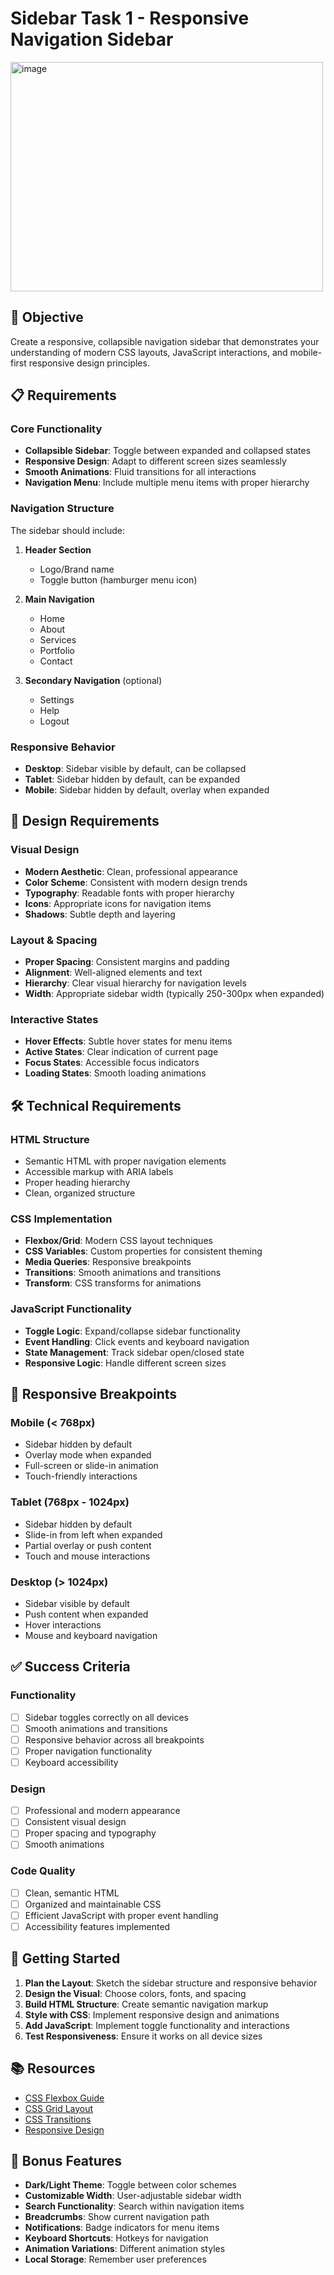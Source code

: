 # Sidebar Task 1 - Responsive Navigation Sidebar
<img width="500" height="367" alt="image" src="https://github.com/user-attachments/assets/d9fa19de-1af9-4eea-9e35-7e925062db8f" />

## 🎯 Objective

Create a responsive, collapsible navigation sidebar that demonstrates your understanding of modern CSS layouts, JavaScript interactions, and mobile-first responsive design principles.

## 📋 Requirements

### Core Functionality
- **Collapsible Sidebar**: Toggle between expanded and collapsed states
- **Responsive Design**: Adapt to different screen sizes seamlessly
- **Smooth Animations**: Fluid transitions for all interactions
- **Navigation Menu**: Include multiple menu items with proper hierarchy

### Navigation Structure
The sidebar should include:

1. **Header Section**
   - Logo/Brand name
   - Toggle button (hamburger menu icon)

2. **Main Navigation**
   - Home
   - About
   - Services
   - Portfolio
   - Contact

3. **Secondary Navigation** (optional)
   - Settings
   - Help
   - Logout

### Responsive Behavior
- **Desktop**: Sidebar visible by default, can be collapsed
- **Tablet**: Sidebar hidden by default, can be expanded
- **Mobile**: Sidebar hidden by default, overlay when expanded

## 🎨 Design Requirements

### Visual Design
- **Modern Aesthetic**: Clean, professional appearance
- **Color Scheme**: Consistent with modern design trends
- **Typography**: Readable fonts with proper hierarchy
- **Icons**: Appropriate icons for navigation items
- **Shadows**: Subtle depth and layering

### Layout & Spacing
- **Proper Spacing**: Consistent margins and padding
- **Alignment**: Well-aligned elements and text
- **Hierarchy**: Clear visual hierarchy for navigation levels
- **Width**: Appropriate sidebar width (typically 250-300px when expanded)

### Interactive States
- **Hover Effects**: Subtle hover states for menu items
- **Active States**: Clear indication of current page
- **Focus States**: Accessible focus indicators
- **Loading States**: Smooth loading animations

## 🛠️ Technical Requirements

### HTML Structure
- Semantic HTML with proper navigation elements
- Accessible markup with ARIA labels
- Proper heading hierarchy
- Clean, organized structure

### CSS Implementation
- **Flexbox/Grid**: Modern CSS layout techniques
- **CSS Variables**: Custom properties for consistent theming
- **Media Queries**: Responsive breakpoints
- **Transitions**: Smooth animations and transitions
- **Transform**: CSS transforms for animations

### JavaScript Functionality
- **Toggle Logic**: Expand/collapse sidebar functionality
- **Event Handling**: Click events and keyboard navigation
- **State Management**: Track sidebar open/closed state
- **Responsive Logic**: Handle different screen sizes

## 📱 Responsive Breakpoints

### Mobile (< 768px)
- Sidebar hidden by default
- Overlay mode when expanded
- Full-screen or slide-in animation
- Touch-friendly interactions

### Tablet (768px - 1024px)
- Sidebar hidden by default
- Slide-in from left when expanded
- Partial overlay or push content
- Touch and mouse interactions

### Desktop (> 1024px)
- Sidebar visible by default
- Push content when expanded
- Hover interactions
- Mouse and keyboard navigation

## ✅ Success Criteria

### Functionality
- [ ] Sidebar toggles correctly on all devices
- [ ] Smooth animations and transitions
- [ ] Responsive behavior across all breakpoints
- [ ] Proper navigation functionality
- [ ] Keyboard accessibility

### Design
- [ ] Professional and modern appearance
- [ ] Consistent visual design
- [ ] Proper spacing and typography
- [ ] Smooth animations

### Code Quality
- [ ] Clean, semantic HTML
- [ ] Organized and maintainable CSS
- [ ] Efficient JavaScript with proper event handling
- [ ] Accessibility features implemented

## 🚀 Getting Started

1. **Plan the Layout**: Sketch the sidebar structure and responsive behavior
2. **Design the Visual**: Choose colors, fonts, and spacing
3. **Build HTML Structure**: Create semantic navigation markup
4. **Style with CSS**: Implement responsive design and animations
5. **Add JavaScript**: Implement toggle functionality and interactions
6. **Test Responsiveness**: Ensure it works on all device sizes

## 📚 Resources

- [CSS Flexbox Guide](https://css-tricks.com/snippets/css/a-guide-to-flexbox/)
- [CSS Grid Layout](https://css-tricks.com/snippets/css/complete-guide-grid/)
- [CSS Transitions](https://developer.mozilla.org/en-US/docs/Web/CSS/CSS_Transitions)
- [Responsive Design](https://developer.mozilla.org/en-US/docs/Learn/CSS/CSS_layout/Responsive_Design)

## 🎯 Bonus Features

- **Dark/Light Theme**: Toggle between color schemes
- **Customizable Width**: User-adjustable sidebar width
- **Search Functionality**: Search within navigation items
- **Breadcrumbs**: Show current navigation path
- **Notifications**: Badge indicators for menu items
- **Keyboard Shortcuts**: Hotkeys for navigation
- **Animation Variations**: Different animation styles
- **Local Storage**: Remember user preferences

